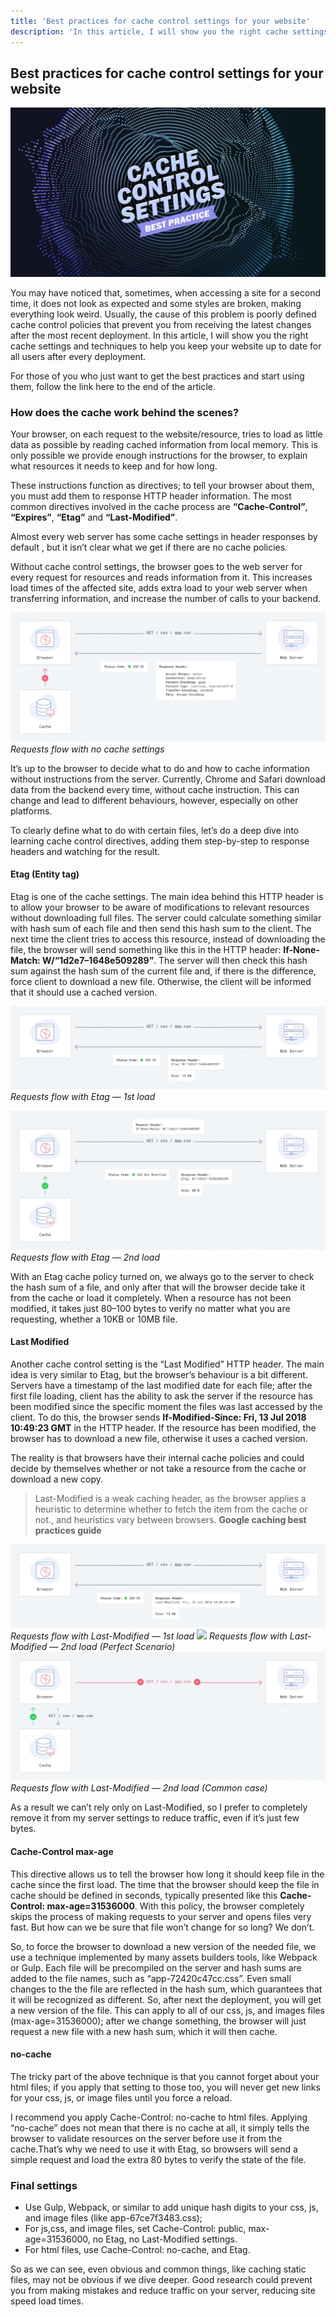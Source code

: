 ```yaml
---
title: 'Best practices for cache control settings for your website'
description: 'In this article, I will show you the right cache settings and techniques to help you keep your website up to date.'
---
```


## Best practices for cache control settings for your website

![Best practices for cache control settings for your website](ogimage.jpeg)

You may have noticed that, sometimes, when accessing a site for a second time, it does not look as expected and some styles are broken, making everything look weird. Usually, the cause of this problem is poorly defined cache control policies that prevent you from receiving the latest changes after the most recent deployment. In this article, I will show you the right cache settings and techniques to help you keep your website up to date for all users after every deployment.

For those of you who just want to get the best practices and start using them, follow the link here to the end of the article.

### How does the cache work behind the scenes?

Your browser, on each request to the website/resource, tries to load as little data as possible by reading cached information from local memory. This is only possible we provide enough instructions for the browser, to explain what resources it needs to keep and for how long.

These instructions function as directives; to tell your browser about them, you must add them to response HTTP header information. The most common directives involved in the cache process are **“Cache-Control”**, **“Expires”**, **“Etag”** and **“Last-Modified”**.

Almost every web server has some cache settings in header responses by default , but it isn’t clear what we get if there are no cache policies.

Without cache control settings, the browser goes to the web server for every request for resources and reads information from it. This increases load times of the affected site, adds extra load to your web server when transferring information, and increase the number of calls to your backend.

![ ](cache1.jpeg)
_Requests flow with no cache settings_

It’s up to the browser to decide what to do and how to cache information without instructions from the server. Currently, Chrome and Safari download data from the backend every time, without cache instruction. This can change and lead to different behaviours, however, especially on other platforms.

To clearly define what to do with certain files, let’s do a deep dive into learning cache control directives, adding them step-by-step to response headers and watching for the result.

#### Etag (Entity tag)

Etag is one of the cache settings. The main idea behind this HTTP header is to allow your browser to be aware of modifications to relevant resources without downloading full files. The server could calculate something similar with hash sum of each file and then send this hash sum to the client. The next time the client tries to access this resource, instead of downloading the file, the browser will send something like this in the HTTP header: **If-None-Match: W/“1d2e7–1648e509289”**. The server will then check this hash sum against the hash sum of the current file and, if there is the difference, force client to download a new file. Otherwise, the client will be informed that it should use a cached version.

![ ](cache2.jpeg)
_Requests flow with Etag — 1st load_

![ ](cache3.jpeg)
_Requests flow with Etag — 2nd load_

With an Etag cache policy turned on, we always go to the server to check the hash sum of a file, and only after that will the browser decide take it from the cache or load it completely. When a resource has not been modified, it takes just 80–100 bytes to verify no matter what you are requesting, whether a 10KB or 10MB file.

#### Last Modified

Another cache control setting is the “Last Modified” HTTP header. The main idea is very similar to Etag, but the browser’s behaviour is a bit different. Servers have a timestamp of the last modified date for each file; after the first file loading, client has the ability to ask the server if the resource has been modified since the specific moment the files was last accessed by the client. To do this, the browser sends **If-Modified-Since: Fri, 13 Jul 2018 10:49:23 GMT** in the HTTP header. If the resource has been modified, the browser has to download a new file, otherwise it uses a cached version.

The reality is that browsers have their internal cache policies and could decide by themselves whether or not take a resource from the cache or download a new copy.

> Last-Modified is a weak caching header, as the browser applies a heuristic to determine whether to fetch the item from the cache or not., and heuristics vary between browsers.
> **Google caching best practices guide**

![ ](cache4.jpeg)
_Requests flow with Last-Modified — 1st load_
![ ](cache5.jpeg)
_Requests flow with Last-Modified — 2nd load (Perfect Scenario)_
![ ](cache6.jpeg)
_Requests flow with Last-Modified — 2nd load (Common case)_

As a result we can’t rely only on Last-Modified, so I prefer to completely remove it from my server settings to reduce traffic, even if it’s just few bytes.

#### Cache-Control max-age

This directive allows us to tell the browser how long it should keep file in the cache since the first load. The time that the browser should keep the file in cache should be defined in seconds, typically presented like this **Cache-Control: max-age=31536000**. With this policy, the browser completely skips the process of making requests to your server and opens files very fast. But how can we be sure that file won’t change for so long? We don’t.

So, to force the browser to download a new version of the needed file, we use a technique implemented by many assets builders tools, like Webpack or Gulp. Each file will be precompiled on the server and hash sums are added to the file names, such as “app-72420c47cc.css”. Even small changes to the the file are reflected in the hash sum, which guarantees that it will be recognized as different. So, after next the deployment, you will get a new version of the file. This can apply to all of our css, js, and images files (max-age=31536000); after we change something, the browser will just request a new file with a new hash sum, which it will then cache.

#### no-cache

The tricky part of the above technique is that you cannot forget about your html files; if you apply that setting to those too, you will never get new links for your css, js, or image files until you force a reload.

I recommend you apply Cache-Control: no-cache to html files. Applying “no-cache” does not mean that there is no cache at all, it simply tells the browser to validate resources on the server before use it from the cache.That’s why we need to use it with Etag, so browsers will send a simple request and load the extra 80 bytes to verify the state of the file.

### Final settings

- Use Gulp, Webpack, or similar to add unique hash digits to your css, js, and image files (like app-67ce7f3483.css);
- For js,css, and image files, set Cache-Control: public, max-age=31536000, no Etag, no Last-Modified settings.
- For html files, use Cache-Control: no-cache, and Etag.

So as we can see, even obvious and common things, like caching static files, may not be obvious if we dive deeper. Good research could prevent you from making mistakes and reduce traffic on your server, reducing site speed load times.
